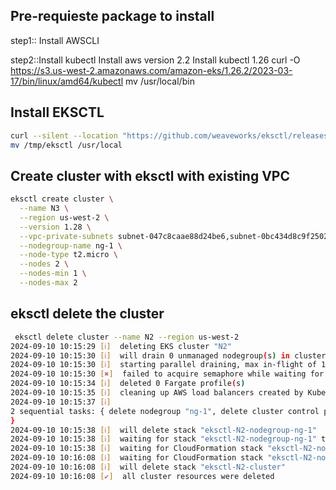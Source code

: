 Pre-requieste package to install 
-----------------------------------
step1:: Install AWSCLI

step2::Install kubectl
Install aws version 2.2
Install kubectl 1.26
curl -O https://s3.us-west-2.amazonaws.com/amazon-eks/1.26.2/2023-03-17/bin/linux/amd64/kubectl
mv /usr/local/bin

## Install EKSCTL
```bash
curl --silent --location "https://github.com/weaveworks/eksctl/releases/latest/download/eksctl_$(uname -s)_amd64.tar.gz" | tar xz -C /tmp
mv /tmp/eksctl /usr/local
```


## Create cluster with eksctl with existing VPC
```bash
eksctl create cluster \
  --name N3 \
  --region us-west-2 \
  --version 1.28 \
  --vpc-private-subnets subnet-047c8caae88d24be6,subnet-0bc434d8c9f250263 \
  --nodegroup-name ng-1 \
  --node-type t2.micro \
  --nodes 2 \
  --nodes-min 1 \
  --nodes-max 2
```


## eksctl delete the cluster
```bash
 eksctl delete cluster --name N2 --region us-west-2
2024-09-10 10:15:29 [ℹ]  deleting EKS cluster "N2"
2024-09-10 10:15:30 [ℹ]  will drain 0 unmanaged nodegroup(s) in cluster "N2"
2024-09-10 10:15:30 [ℹ]  starting parallel draining, max in-flight of 1
2024-09-10 10:15:30 [✖]  failed to acquire semaphore while waiting for all routines to finish: context canceled
2024-09-10 10:15:34 [ℹ]  deleted 0 Fargate profile(s)
2024-09-10 10:15:35 [ℹ]  cleaning up AWS load balancers created by Kubernetes objects of Kind Service or Ingress
2024-09-10 10:15:37 [ℹ]
2 sequential tasks: { delete nodegroup "ng-1", delete cluster control plane "N2" [async]
}
2024-09-10 10:15:38 [ℹ]  will delete stack "eksctl-N2-nodegroup-ng-1"
2024-09-10 10:15:38 [ℹ]  waiting for stack "eksctl-N2-nodegroup-ng-1" to get deleted
2024-09-10 10:15:38 [ℹ]  waiting for CloudFormation stack "eksctl-N2-nodegroup-ng-1"
2024-09-10 10:16:08 [ℹ]  waiting for CloudFormation stack "eksctl-N2-nodegroup-ng-1"
2024-09-10 10:16:08 [ℹ]  will delete stack "eksctl-N2-cluster"
2024-09-10 10:16:08 [✔]  all cluster resources were deleted
```
